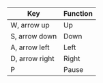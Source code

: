 Key           | Function           
------------- | -------------
W, arrow up   | Up
S, arrow down | Down
A, arrow left | Left
D, arrow right| Right
P             | Pause

